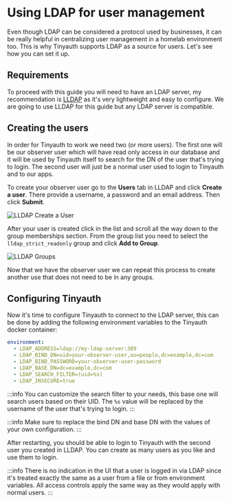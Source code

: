 # Using LDAP for user management

Even though LDAP can be considered a protocol used by businesses, it can be really helpful in centralizing user management in a homelab environment too. This is why Tinyauth supports LDAP as a source for users. Let's see how you can set it up.

## Requirements

To proceed with this guide you will need to have an LDAP server, my recommendation is [LLDAP](https://github.com/lldap/lldap) as it's very lightweight and easy to configure. We are going to use LLDAP for this guide but any LDAP server is compatible.

## Creating the users

In order for Tinyauth to work we need two (or more users). The first one will be our observer user which will have read only access in our database and it will be used by Tinyauth itself to search for the DN of the user that's trying to login. The second user will just be a normal user used to login to Tinyauth and to our apps.

To create your observer user go to the **Users** tab in LLDAP and click **Create a user**. There provide a username, a password and an email address. Then click **Submit**.

![LLDAP Create a User](/screenshots/lldap-create-user.png)

After your user is created click in the list and scroll all the way down to the group memberships section. From the group list you need to select the `lldap_strict_readonly` group and click **Add to Group**.

![LLDAP Groups](/screenshots/lldap-groups.png)

Now that we have the observer user we can repeat this process to create another use that does not need to be in any groups.

## Configuring Tinyauth

Now it's time to configure Tinyauth to connect to the LDAP server, this can be done by adding the following environment variables to the Tinyauth docker container:

```yaml
environment:
  - LDAP_ADDRESS=ldap://my-ldap-server:389
  - LDAP_BIND_DN=uid=your-observer-user,ou=people,dc=example,dc=com
  - LDAP_BIND_PASSWORD=your-observer-user-password
  - LDAP_BASE_DN=dc=example,dc=com
  - LDAP_SEARCH_FILTER=(uid=%s)
  - LDAP_INSECURE=true
```

:::info
You can customize the search filter to your needs, this base one will search users based on their UID. The `%s` value will be replaced by the username of the user that's trying to login.
:::

:::info
Make sure to replace the bind DN and base DN with the values of your own configuration.
:::

After restarting, you should be able to login to Tinyauth with the second user you created in LLDAP. You can create as many users as you like and use them to login.

:::info
There is no indication in the UI that a user is logged in via LDAP since it's treated exactly the same as a user from a file or from environment variables. All access controls apply the same way as they would apply with normal users.
:::
